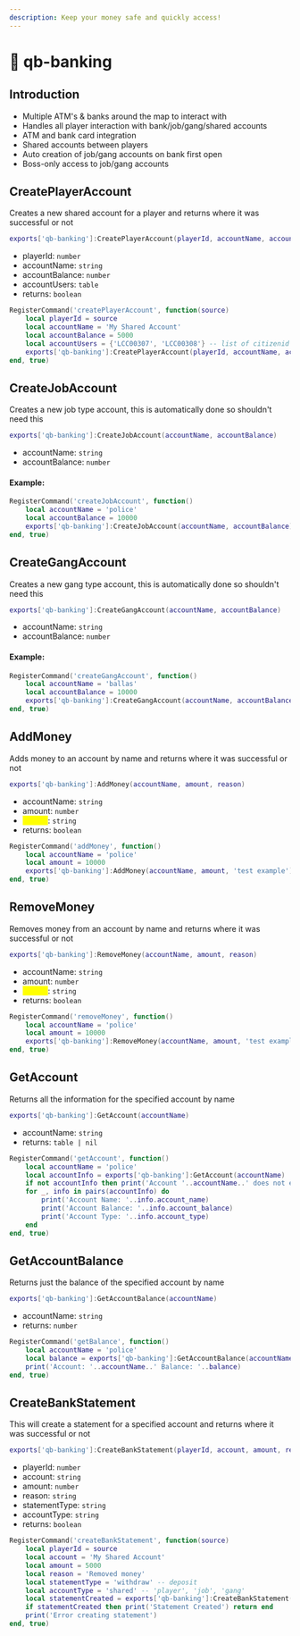 ```yaml
---
description: Keep your money safe and quickly access!
---
```


# 🏦 qb-banking

## Introduction

-   Multiple ATM's & banks around the map to interact with
-   Handles all player interaction with bank/job/gang/shared accounts
-   ATM and bank card integration
-   Shared accounts between players
-   Auto creation of job/gang accounts on bank first open
-   Boss-only access to job/gang accounts

## CreatePlayerAccount

Creates a new shared account for a player and returns where it was successful or not

```lua
exports['qb-banking']:CreatePlayerAccount(playerId, accountName, accountBalance, accountUsers)
```

-   playerId: `number`
-   accountName: `string`
-   accountBalance: `number`
-   accountUsers: `table`
-   returns: `boolean`

```lua
RegisterCommand('createPlayerAccount', function(source)
    local playerId = source
    local accountName = 'My Shared Account'
    local accountBalance = 5000
    local accountUsers = {'LCC00307', 'LCC00308'} -- list of citizenid's
    exports['qb-banking']:CreatePlayerAccount(playerId, accountName, accountBalance, json.encode(accountUsers))
end, true)
```

## CreateJobAccount

Creates a new job type account, this is automatically done so shouldn't need this

```lua
exports['qb-banking']:CreateJobAccount(accountName, accountBalance)
```

-   accountName: `string`
-   accountBalance: `number`

#### Example:

```lua
RegisterCommand('createJobAccount', function()
    local accountName = 'police'
    local accountBalance = 10000
    exports['qb-banking']:CreateJobAccount(accountName, accountBalance)
end, true)
```

## CreateGangAccount

Creates a new gang type account, this is automatically done so shouldn't need this

```lua
exports['qb-banking']:CreateGangAccount(accountName, accountBalance)
```

-   accountName: `string`
-   accountBalance: `number`

#### Example:

```lua
RegisterCommand('createGangAccount', function()
    local accountName = 'ballas'
    local accountBalance = 10000
    exports['qb-banking']:CreateGangAccount(accountName, accountBalance)
end, true)
```

## AddMoney

Adds money to an account by name and returns where it was successful or not

```lua
exports['qb-banking']:AddMoney(accountName, amount, reason)
```

-   accountName: `string`
-   amount: `number`
-   <mark style="color:yellow;">reason</mark>: `string`
-   returns: `boolean`

```lua
RegisterCommand('addMoney', function()
    local accountName = 'police'
    local amount = 10000
    exports['qb-banking']:AddMoney(accountName, amount, 'test example')
end, true)
```

## RemoveMoney

Removes money from an account by name and returns where it was successful or not

```lua
exports['qb-banking']:RemoveMoney(accountName, amount, reason)
```

-   accountName: `string`
-   amount: `number`
-   <mark style="color:yellow;">reason</mark>: `string`
-   returns: `boolean`

```lua
RegisterCommand('removeMoney', function()
    local accountName = 'police'
    local amount = 10000
    exports['qb-banking']:RemoveMoney(accountName, amount, 'test example')
end, true)
```

## GetAccount

Returns all the information for the specified account by name

```lua
exports['qb-banking']:GetAccount(accountName)
```

-   accountName: `string`
-   returns: `table | nil`

```lua
RegisterCommand('getAccount', function()
    local accountName = 'police'
    local accountInfo = exports['qb-banking']:GetAccount(accountName)
    if not accountInfo then print('Account '..accountName..' does not exist') return end
    for _, info in pairs(accountInfo) do
        print('Account Name: '..info.account_name)
        print('Account Balance: '..info.account_balance)
        print('Account Type: '..info.account_type)
    end
end, true)
```

## GetAccountBalance

Returns just the balance of the specified account by name

```lua
exports['qb-banking']:GetAccountBalance(accountName)
```

-   accountName: `string`
-   returns: `number`

```lua
RegisterCommand('getBalance', function()
    local accountName = 'police'
    local balance = exports['qb-banking']:GetAccountBalance(accountName)
    print('Account: '..accountName..' Balance: '..balance)
end, true)
```

## CreateBankStatement

This will create a statement for a specified account and returns where it was successful or not

```lua
exports['qb-banking']:CreateBankStatement(playerId, account, amount, reason, statementType, accountType)
```

-   playerId: `number`
-   account: `string`
-   amount: `number`
-   reason: `string`
-   statementType: `string`
-   accountType: `string`
-   returns: `boolean`

```lua
RegisterCommand('createBankStatement', function(source)
    local playerId = source
    local account = 'My Shared Account'
    local amount = 5000
    local reason = 'Removed money'
    local statementType = 'withdraw' -- deposit
    local accountType = 'shared' -- 'player', 'job', 'gang'
    local statementCreated = exports['qb-banking']:CreateBankStatement(playerId, account, amount, reason, statementType, accountType)
    if statementCreated then print('Statement Created') return end
    print('Error creating statement')
end, true)
```
